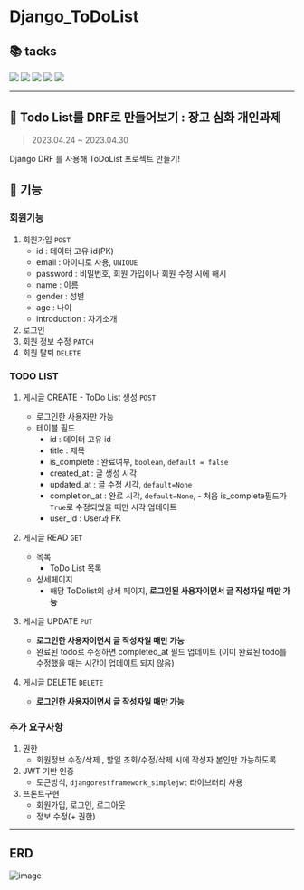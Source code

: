 # Django_ToDoList

📚 tacks
------
<img src="https://img.shields.io/badge/python-3776AB?style=for-the-badge&logo=python&logoColor=white">  <img src="https://img.shields.io/badge/django-092E20?style=for-the-badge&logo=django&logoColor=white"> <img src="https://img.shields.io/badge/html5-E34F26?style=for-the-badge&logo=html5&logoColor=white">  <img src="https://img.shields.io/badge/javascript-F7DF1E?style=for-the-badge&logo=javascript&logoColor=black"> <img src="https://img.shields.io/badge/react-61DAFB?style=for-the-badge&logo=react&logoColor=black"> 

***

💖 Todo List를 DRF로 만들어보기 : 장고 심화 개인과제
------
> 2023.04.24 ~ 2023.04.30  
  
Django DRF 를 사용해 ToDoList 프로젝트 만들기!


🤔 기능
------
### 회원기능

1. 회원가입 `POST`
    - id : 데이터 고유 id(PK)
    - email : 아이디로 사용, `UNIQUE`
    - password : 비밀번호, 회원 가입이나 회원 수정 시에 해시
    - name : 이름
    - gender : 성별
    - age : 나이
    - introduction : 자기소개
2. 로그인
3. 회원 정보 수정 `PATCH`
4. 회원 탈퇴 `DELETE`

### TODO LIST

1. 게시글 CREATE - ToDo List 생성 `POST`
    - 로그인한 사용자만 가능
    - 테이블 필드
      - id : 데이터 고유 id
      - title : 제목
      - is_complete : 완료여부, `boolean`, `default = false`
      - created_at : 글 생성 시각
      - updated_at : 글 수정 시각, `default=None`
      - completion_at : 완료 시각, `default=None`, - 처음 is_complete필드가 `True`로 수정되었을 때만 시각 업데이트
      - user_id : User과 FK

2. 게시글 READ `GET`
    - 목록
        - ToDo List 목록
    - 상세페이지
        - 해당 ToDolist의 상세 페이지, **로그인된 사용자이면서 글 작성자일 때만 가능**
        
4. 게시글 UPDATE `PUT`
    - **로그인한 사용자이면서 글 작성자일 때만 가능**
    - 완료된 todo로 수정하면 completed_at 필드 업데이트 (이미 완료된 todo를 수정했을 때는 시간이 업데이트 되지 않음)

5. 게시글 DELETE `DELETE`
    - **로그인한 사용자이면서 글 작성자일 때만 가능**

### 추가 요구사항

1. 권한
    - 회원정보 수정/삭제 , 할일 조회/수정/삭제 시에 작성자 본인만 가능하도록
2. JWT 기반 인증
    - 토큰방식, `djangorestframework_simplejwt` 라이브러리 사용
3. 프론트구현
    - 회원가입, 로그인, 로그아웃 
    - 정보 수정(+ 권한)
***

ERD
------
![image](https://user-images.githubusercontent.com/120750451/235371006-0ea37f7f-cd8a-4375-a92b-73bef3d64e81.png)

